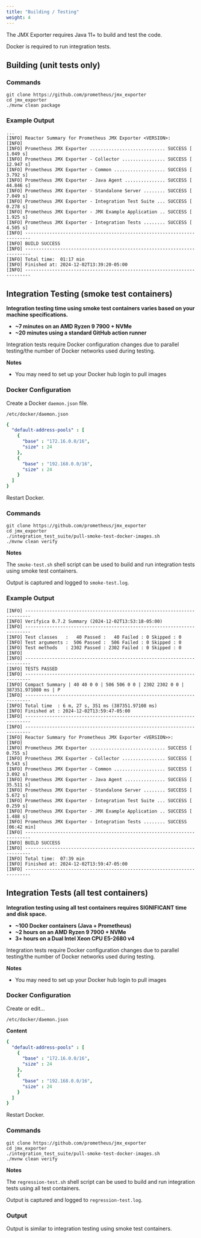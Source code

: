 ```yaml
---
title: "Building / Testing"
weight: 4
---
```


The JMX Exporter requires Java 11+ to build and test the code.

Docker is required to run integration tests.

## Building (unit tests only)

### Commands

```shell
git clone https://github.com/prometheus/jmx_exporter
cd jmx_exporter
./mvnw clean package
```

### Example Output

```shell
...
[INFO] Reactor Summary for Prometheus JMX Exporter <VERSION>:
[INFO] 
[INFO] Prometheus JMX Exporter ............................ SUCCESS [  1.049 s]
[INFO] Prometheus JMX Exporter - Collector ................ SUCCESS [ 12.947 s]
[INFO] Prometheus JMX Exporter - Common ................... SUCCESS [  3.792 s]
[INFO] Prometheus JMX Exporter - Java Agent ............... SUCCESS [ 44.846 s]
[INFO] Prometheus JMX Exporter - Standalone Server ........ SUCCESS [  7.049 s]
[INFO] Prometheus JMX Exporter - Integration Test Suite ... SUCCESS [  0.278 s]
[INFO] Prometheus JMX Exporter - JMX Example Application .. SUCCESS [  1.925 s]
[INFO] Prometheus JMX Exporter - Integration Tests ........ SUCCESS [  4.505 s]
[INFO] ------------------------------------------------------------------------
[INFO] BUILD SUCCESS
[INFO] ------------------------------------------------------------------------
[INFO] Total time:  01:17 min
[INFO] Finished at: 2024-12-02T13:39:20-05:00
[INFO] ------------------------------------------------------------------------
```

## Integration Testing (smoke test containers)

**Integration testing time using smoke test containers varies based on your machine specifications.**

- **~7 minutes on an AMD Ryzen 9 7900 + NVMe**
- **~20 minutes using a standard GitHub action runner**

Integration tests require Docker configuration changes due to parallel testing/the number of Docker networks used during testing.

**Notes**

- You may need to set up your Docker hub login to pull images

### Docker Configuration

Create a Docker `daemon.json` file.

```shell
/etc/docker/daemon.json
```

```yaml
{
  "default-address-pools" : [
    {
      "base" : "172.16.0.0/16",
      "size" : 24
    },
    {
      "base" : "192.168.0.0/16",
      "size" : 24
    }
  ]
}
```

Restart Docker.

### Commands

```shell
git clone https://github.com/prometheus/jmx_exporter
cd jmx_exporter
./integration_test_suite/pull-smoke-test-docker-images.sh
./mvnw clean verify
```

**Notes**

The `smoke-test.sh` shell script can be used to build and run integration tests using smoke test containers.

Output is captured and logged to `smoke-test.log`.

### Example Output

```shell
[INFO] ------------------------------------------------------------------------
[INFO] Verifyica 0.7.2 Summary (2024-12-02T13:53:18-05:00)
[INFO] ------------------------------------------------------------------------
[INFO] Test classes   :   40 Passed :   40 Failed : 0 Skipped : 0
[INFO] Test arguments :  506 Passed :  506 Failed : 0 Skipped : 0
[INFO] Test methods   : 2302 Passed : 2302 Failed : 0 Skipped : 0
[INFO] 
[INFO] ------------------------------------------------------------------------
[INFO] TESTS PASSED
[INFO] ------------------------------------------------------------------------
[INFO] Compact Summary | 40 40 0 0 | 506 506 0 0 | 2302 2302 0 0 | 387351.971080 ms | P
[INFO] ------------------------------------------------------------------------
[INFO] Total time  : 6 m, 27 s, 351 ms (387351.97108 ms)
[INFO] Finished at : 2024-12-02T13:59:47-05:00
[INFO] ------------------------------------------------------------------------
[INFO] ------------------------------------------------------------------------
[INFO] Reactor Summary for Prometheus JMX Exporter <VERSION>>:
[INFO] 
[INFO] Prometheus JMX Exporter ............................ SUCCESS [  0.755 s]
[INFO] Prometheus JMX Exporter - Collector ................ SUCCESS [  9.543 s]
[INFO] Prometheus JMX Exporter - Common ................... SUCCESS [  3.092 s]
[INFO] Prometheus JMX Exporter - Java Agent ............... SUCCESS [ 35.511 s]
[INFO] Prometheus JMX Exporter - Standalone Server ........ SUCCESS [  5.672 s]
[INFO] Prometheus JMX Exporter - Integration Test Suite ... SUCCESS [  0.259 s]
[INFO] Prometheus JMX Exporter - JMX Example Application .. SUCCESS [  1.488 s]
[INFO] Prometheus JMX Exporter - Integration Tests ........ SUCCESS [06:42 min]
[INFO] ------------------------------------------------------------------------
[INFO] BUILD SUCCESS
[INFO] ------------------------------------------------------------------------
[INFO] Total time:  07:39 min
[INFO] Finished at: 2024-12-02T13:59:47-05:00
[INFO] ------------------------------------------------------------------------
```

## Integration Tests (all test containers)

**Integration testing using all test containers requires SIGNIFICANT time and disk space.**

- **~100 Docker containers (Java + Prometheus)**
- **~2 hours on an AMD Ryzen 9 7900 + NVMe**
- **3+ hours on a Dual Intel Xeon CPU E5-2680 v4**

Integration tests require Docker configuration changes due to parallel testing/the number of Docker networks used during testing.

**Notes**

- You may need to set up your Docker hub login to pull images

### Docker Configuration

Create or edit...

```shell
/etc/docker/daemon.json
```

**Content**

```yaml
{
  "default-address-pools" : [
    {
      "base" : "172.16.0.0/16",
      "size" : 24
    },
    {
      "base" : "192.168.0.0/16",
      "size" : 24
    }
  ]
}
```

Restart Docker.

### Commands

```shell
git clone https://github.com/prometheus/jmx_exporter
cd jmx_exporter
./integration_test_suite/pull-smoke-test-docker-images.sh
./mvnw clean verify
```

**Notes**

The `regression-test.sh` shell script can be used to build and run integration tests using all test containers.

Output is captured and logged to `regression-test.log`.

### Output

Output is similar to integration testing using smoke test containers. 
